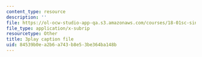 ```yaml
---
content_type: resource
description: ''
file: https://ol-ocw-studio-app-qa.s3.amazonaws.com/courses/18-01sc-single-variable-calculus-fall-2010/84539b0ea2b6a743b8e53be364ba148b_-MI0b4h3rS0.srt
file_type: application/x-subrip
resourcetype: Other
title: 3play caption file
uid: 84539b0e-a2b6-a743-b8e5-3be364ba148b
---
```

